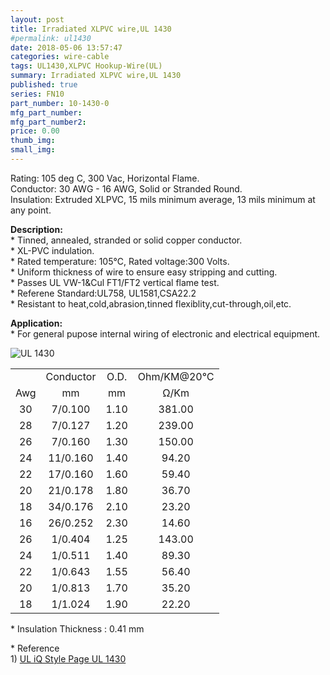 ```yaml
---
layout: post
title: Irradiated XLPVC wire,UL 1430 
#permalink: ul1430
date: 2018-05-06 13:57:47
categories: wire-cable
tags: UL1430,XLPVC Hookup-Wire(UL)
summary: Irradiated XLPVC wire,UL 1430 
published: true 
series: FN10
part_number: 10-1430-0
mfg_part_number: 
mfg_part_number2: 
price: 0.00
thumb_img: 
small_img: 
---
```



<p>
	Rating: 105 deg C, 300 Vac, Horizontal Flame.<br />
Conductor: 30 AWG - 16 AWG, Solid or Stranded Round.<br />
Insulation: Extruded XLPVC, 15 mils minimum average, 13 mils minimum at any point.
</p>
<p>
	<strong>Description:</strong><br />
* Tinned, annealed, stranded or solid copper conductor.<br />
* XL-PVC indulation.<br />
* Rated temperature: 105℃, Rated voltage:300 Volts.<br />
* Uniform thickness of wire to ensure easy stripping and cutting.<br />
* Passes UL VW-1&amp;Cul FT1/FT2 vertical flame test.<br />
* Referene Standard:UL758, UL1581,CSA22.2 <br />
* Resistant to heat,cold,abrasion,tinned flexiblity,cut-through,oil,etc.
</p>
<p>
	<strong>Application:</strong><br />
* For general pupose internal wiring of electronic and electrical equipment.
</p>
<p>
	<img src="public/goods/single-conductor.jpg" alt="UL 1430" class="img-responsive" /> 
</p>
<div class="table-responsive">
	<table class="table table-bordered table-hover table-condensed">
		<tbody>
			<tr>
				<td align="center">
					<br />
				</td>
				<td align="center">
					Conductor
				</td>
				<td align="center">
					O.D.
				</td>
				<td align="center">
					Ohm/KM@20℃
				</td>
			</tr>
			<tr>
				<td align="center">
					Awg
				</td>
				<td align="center">
					mm
				</td>
				<td align="center">
					mm
				</td>
				<td align="center">
					Ω/Km
				</td>
			</tr>
			<tr>
				<td align="center">
					30
				</td>
				<td align="center">
					7/0.100
				</td>
				<td align="center">
					1.10
				</td>
				<td align="center">
					381.00
				</td>
			</tr>
			<tr>
				<td align="center">
					28
				</td>
				<td align="center">
					7/0.127
				</td>
				<td align="center">
					1.20
				</td>
				<td align="center">
					239.00
				</td>
			</tr>
			<tr>
				<td align="center">
					26
				</td>
				<td align="center">
					7/0.160
				</td>
				<td align="center">
					1.30
				</td>
				<td align="center">
					150.00
				</td>
			</tr>
			<tr>
				<td align="center">
					24
				</td>
				<td align="center">
					11/0.160
				</td>
				<td align="center">
					1.40
				</td>
				<td align="center">
					94.20
				</td>
			</tr>
			<tr>
				<td align="center">
					22
				</td>
				<td align="center">
					17/0.160
				</td>
				<td align="center">
					1.60
				</td>
				<td align="center">
					59.40
				</td>
			</tr>
			<tr>
				<td align="center">
					20
				</td>
				<td align="center">
					21/0.178
				</td>
				<td align="center">
					1.80
				</td>
				<td align="center">
					36.70
				</td>
			</tr>
			<tr>
				<td align="center">
					18
				</td>
				<td align="center">
					34/0.176
				</td>
				<td align="center">
					2.10
				</td>
				<td align="center">
					23.20
				</td>
			</tr>
			<tr>
				<td align="center">
					16
				</td>
				<td align="center">
					26/0.252
				</td>
				<td align="center">
					2.30
				</td>
				<td align="center">
					14.60
				</td>
			</tr>
			<tr>
				<td align="center">
					26
				</td>
				<td align="center">
					1/0.404
				</td>
				<td align="center">
					1.25
				</td>
				<td align="center">
					143.00
				</td>
			</tr>
			<tr>
				<td align="center">
					24
				</td>
				<td align="center">
					1/0.511
				</td>
				<td align="center">
					1.40
				</td>
				<td align="center">
					89.30
				</td>
			</tr>
			<tr>
				<td align="center">
					22
				</td>
				<td align="center">
					1/0.643
				</td>
				<td align="center">
					1.55
				</td>
				<td align="center">
					56.40
				</td>
			</tr>
			<tr>
				<td align="center">
					20
				</td>
				<td align="center">
					1/0.813
				</td>
				<td align="center">
					1.70
				</td>
				<td align="center">
					35.20
				</td>
			</tr>
			<tr>
				<td align="center">
					18
				</td>
				<td align="center">
					1/1.024
				</td>
				<td align="center">
					1.90
				</td>
				<td align="center">
					22.20
				</td>
			</tr>
		</tbody>
	</table>
</div>
<p>
	* Insulation Thickness : 0.41 mm
</p>
<p>
	* Reference<br />
1) <a href="http://iq.ul.com/awm/stylepage.aspx?Style=1430" target="_blank">UL iQ Style Page UL 1430 </a> 
</p>